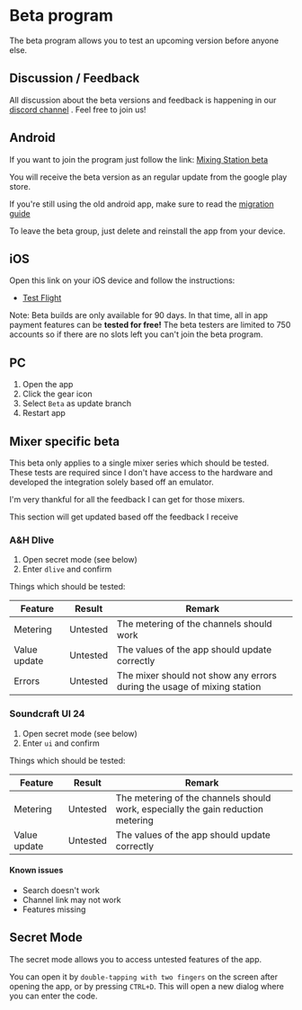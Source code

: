 # Beta program

The beta program allows you to test an upcoming version before anyone else.

## Discussion / Feedback

All discussion about the beta versions and feedback is happening in our [discord channel](https://discord.gg/d8bJPg6kZm)
. Feel free to join us!

## Android

If you want to join the program just follow the
link: [Mixing Station beta](https://play.google.com/apps/testing/org.devcore.mixingstation )

You will receive the beta version as an regular update from the google play store.

If you're still using the old android app, make sure to read the [migration guide](../platforms/android/#migration)

To leave the beta group, just delete and reinstall the app from your device.

## iOS

Open this link on your iOS device and follow the instructions:

- [Test Flight](https://testflight.apple.com/join/lsd9mugy)

Note: Beta builds are only available for 90 days. In that time, all in app payment features can be **tested for free!**
The beta testers are limited to 750 accounts so if there are no slots left you can't join the beta program.

## PC

1. Open the app
2. Click the gear icon
3. Select `Beta` as update branch
4. Restart app

## Mixer specific beta

This beta only applies to a single mixer series which should be tested.
These tests are required since I don't have access to the hardware and developed the
integration solely based off an emulator.

I'm very thankful for all the feedback I can get for those mixers.

This section will get updated based off the feedback I receive

### A&H Dlive

1. Open secret mode (see below)
2. Enter `dlive` and confirm

Things which should be tested:

| Feature      | Result   | Remark                                                                  |
|--------------|----------|-------------------------------------------------------------------------|
| Metering     | Untested | The metering of the channels should work                                |
| Value update | Untested | The values of the app should update correctly                           | 
| Errors       | Untested | The mixer should not show any errors during the usage of mixing station |

### Soundcraft UI 24

1. Open secret mode (see below)
2. Enter `ui` and confirm

Things which should be tested:

| Feature      | Result   | Remark                                                                           |
|--------------|----------|----------------------------------------------------------------------------------|
| Metering     | Untested | The metering of the channels should work, especially the gain reduction metering |
| Value update | Untested | The values of the app should update correctly                                    | 

#### Known issues

- Search doesn't work
- Channel link may not work
- Features missing

## Secret Mode
The secret mode allows you to access untested features of the app.

You can open it by `double-tapping with two fingers` on the screen after opening the app,
or by pressing `CTRL+D`.
This will open a new dialog where you can enter the code.
